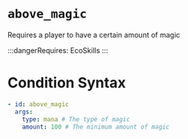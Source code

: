 # `above_magic`

Requires a player to have a certain amount of magic

:::dangerRequires:
EcoSkills
:::

# Condition Syntax
```yaml
- id: above_magic
  args:
    type: mana # The type of magic
    amount: 100 # The minimum amount of magic
```
